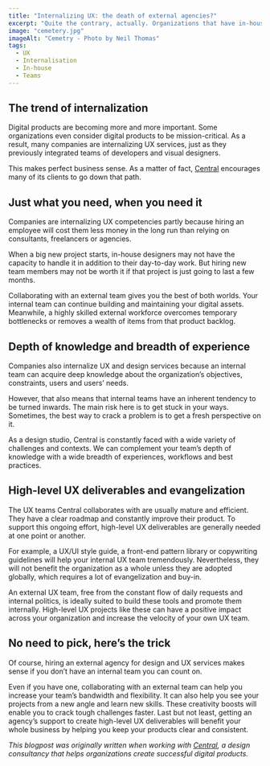 ```yaml
---
title: "Internalizing UX: the death of external agencies?"
excerpt: "Quite the contrary, actually. Organizations that have in-house UX designers are often the ones who benefit the most from working with an agency. Here’s why."
image: "cemetery.jpg"
imageAlt: "Cemetry - Photo by Neil Thomas"
tags:
  - UX
  - Internalisation
  - In-house
  - Teams
---
```


## The trend of internalization

Digital products are becoming more and more important. Some organizations even consider digital products to be mission-critical. As a result, many companies are internalizing UX services, just as they previously integrated teams of developers and visual designers.

This makes perfect business sense. As a matter of fact, [Central](https://central.team) encourages many of its clients to go down that path.

## Just what you need, when you need it

Companies are internalizing UX competencies partly because hiring an employee will cost them less money in the long run than relying on consultants, freelancers or agencies.

When a big new project starts, in-house designers may not have the capacity to handle it in addition to their day-to-day work. But hiring new team members may not be worth it if that project is just going to last a few months.

Collaborating with an external team gives you the best of both worlds. Your internal team can continue building and maintaining your digital assets. Meanwhile, a highly skilled external workforce overcomes temporary bottlenecks or removes a wealth of items from that product backlog.

## Depth of knowledge and breadth of experience

Companies also internalize UX and design services because an internal team can acquire deep knowledge about the organization’s objectives, constraints, users and users’ needs.

However, that also means that internal teams have an inherent tendency to be turned inwards. The main risk here is to get stuck in your ways. Sometimes, the best way to crack a problem is to get a fresh perspective on it.

As a design studio, Central is constantly faced with a wide variety of challenges and contexts. We can complement your team’s depth of knowledge with a wide breadth of experiences, workflows and best practices.

## High-level UX deliverables and evangelization

The UX teams Central collaborates with are usually mature and efficient. They have a clear roadmap and constantly improve their product. To support this ongoing effort, high-level UX deliverables are generally needed at one point or another.

For example, a UX/UI style guide, a front-end pattern library or copywriting guidelines will help your internal UX team tremendously. Nevertheless, they will not benefit the organization as a whole unless they are adopted globally, which requires a lot of evangelization and buy-in.

An external UX team, free from the constant flow of daily requests and internal politics, is ideally suited to build these tools and promote them internally. High-level UX projects like these can have a positive impact across your organization and increase the velocity of your own UX team.

## No need to pick, here’s the trick

Of course, hiring an external agency for design and UX services makes sense if you don’t have an internal team you can count on.

Even if you have one, collaborating with an external team can help you increase your team’s bandwidth and flexibility. It can also help you see your projects from a new angle and learn new skills. These creativity boosts will enable you to crack tough challenges faster. Last but not least, getting an agency’s support to create high-level UX deliverables will benefit your whole business by helping you keep your products clear and consistent.

_This blogpost was originally written when working with [Central](https://central.team), a design consultancy that helps organizations create successful digital products._
